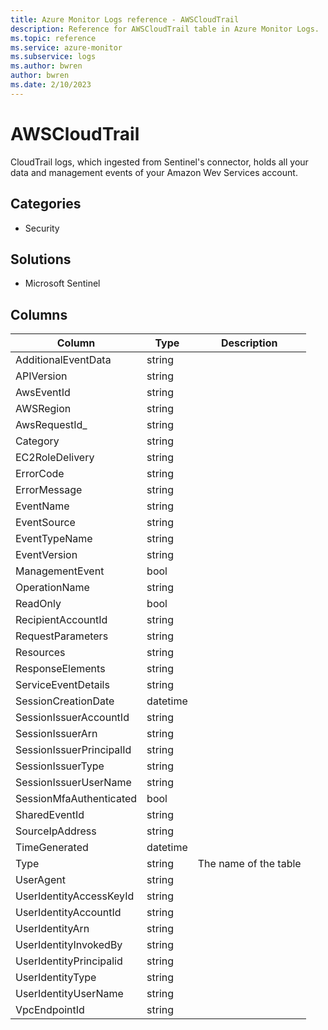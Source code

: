 ```yaml
---
title: Azure Monitor Logs reference - AWSCloudTrail
description: Reference for AWSCloudTrail table in Azure Monitor Logs.
ms.topic: reference
ms.service: azure-monitor
ms.subservice: logs
ms.author: bwren
author: bwren
ms.date: 2/10/2023
---
```


# AWSCloudTrail

 CloudTrail logs, which ingested from Sentinel's connector, holds all your data and management events of your Amazon Wev Services account.

## Categories

- Security
## Solutions

- Microsoft Sentinel




## Columns

| Column | Type | Description |
| --- | --- | --- |
| AdditionalEventData | string |  |
| APIVersion | string |  |
| AwsEventId | string |  |
| AWSRegion | string |  |
| AwsRequestId_ | string |  |
| Category | string |  |
| EC2RoleDelivery | string |  |
| ErrorCode | string |  |
| ErrorMessage | string |  |
| EventName | string |  |
| EventSource | string |  |
| EventTypeName | string |  |
| EventVersion | string |  |
| ManagementEvent | bool |  |
| OperationName | string |  |
| ReadOnly | bool |  |
| RecipientAccountId | string |  |
| RequestParameters | string |  |
| Resources | string |  |
| ResponseElements | string |  |
| ServiceEventDetails | string |  |
| SessionCreationDate | datetime |  |
| SessionIssuerAccountId | string |  |
| SessionIssuerArn | string |  |
| SessionIssuerPrincipalId | string |  |
| SessionIssuerType | string |  |
| SessionIssuerUserName | string |  |
| SessionMfaAuthenticated | bool |  |
| SharedEventId | string |  |
| SourceIpAddress | string |  |
| TimeGenerated | datetime |  |
| Type | string | The name of the table |
| UserAgent | string |  |
| UserIdentityAccessKeyId | string |  |
| UserIdentityAccountId | string |  |
| UserIdentityArn | string |  |
| UserIdentityInvokedBy | string |  |
| UserIdentityPrincipalid | string |  |
| UserIdentityType | string |  |
| UserIdentityUserName | string |  |
| VpcEndpointId | string |  |
